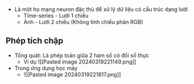 - Là một họ mạng neuron đặc thù để xử lý dữ liệu có cấu trúc dạng lưới
	- Time-series - Lưới 1 chiều
	- Ảnh - Lưới 2 chiều (Không tính chiều phân RGB)
## Phép tích chập
- Tổng quát: Là phép toán giữa 2 hàm số có đối số thực
	- Ví dụ                                                 ![[Pasted image 20240319221149.png]]
- Trong ứng dụng học máy
	- ![[Pasted image 20240319221817.png]]